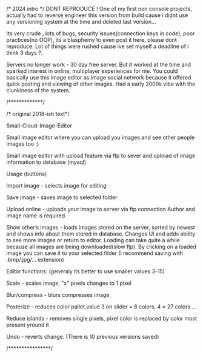 /* 2024 intro */
DONT REPRODUCE !
One of my first non console projects, actually had to reverse engineer this version from build cause i didnt use any versioning system at the time and deleted last version...

Its very crude , lots of bugs, security issues(connection keys in code), poor practices(no OOP), its a blasphemy to even post it here, please dont reproduce. Lot of things were rushed cause ive set myself a deadline of i think 3 days ?.

Servers no longer work - 30 day free server. But it worked at the time and sparked interest in online, multiplayer experiences for me. You could basically use this image editor as image social network because it offered quick posting and viewing of other images.  Had a early 2000s vibe with the clunkiness of the system. 

/*************/


/* original 2018-ish text*/

Small-Cloud-Image-Editor

Small image editor where you can upload you images and see other people images too :)

Small image editor with upload feature via ftp to sever and uploiad of image information to database (mysql)

Usage (buttons)

Import image - selects image for editing

Save image - saves image to selected folder

Upload online - uploads your image to server via ftp connection Author and image name is required.

Show other’s images - loads images stored on the server, sorted by newest and shows info about them stored in database. Changes UI and adds ability to see more images or return to editor. Loading can take quite a while because all images are being downloaded(slow ftp). By clicking on a loaded image you can save it to your selected filder (I recommend saving with .bmp/.jpg/... extension)

Editor functions: (generaly its better to use smaller values 3-15) 

Scale - scales image, "x" pixels changes to 1 pixel

Blur/compress - blurs compresses image 

Posterize - reduces color pallet.value 3 on slider = 8 colors, 4 = 27 colors ... 

Reduce islands - removes single pixels, pixel color is replaced by color most present yround it

Undo - reverts change. (There is 10 previous versions saved)

/****************/
